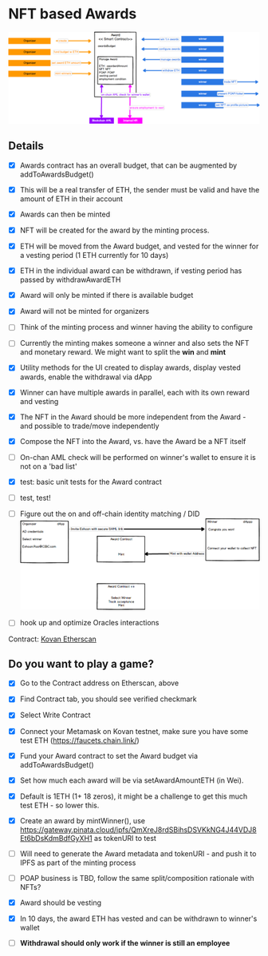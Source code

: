 # NFT based Awards

![](../assets/Award%20Contract.png)


## Details

- [x] Awards contract has an overall budget, that can be augmented by addToAwardsBudget()
- [x] This will be a real transfer of ETH, the sender must be valid and have the amount of ETH in their account
- [x] Awards can then be minted
- [x] NFT will be created for the award by the minting process.
- [x] ETH will be moved from the Award budget, and vested for the winner for a vesting period (1 ETH currently for 10 days)
- [x] ETH in the individual award can be withdrawn, if vesting period has passed by withdrawAwardETH
- [x] Award will only be minted if there is available budget
- [x] Award will not be minted for organizers
- [ ] Think of the minting process and winner having the ability to configure
- [ ] Currently the minting makes someone a winner and also sets the NFT and monetary reward. We might want to split the **win** and **mint**
- [x] Utility methods for the UI created to display awards, display vested awards, enable the withdrawal via dApp
- [x] Winner can have multiple awards in parallel, each with its own reward and vesting
- [x] The NFT in the Award should be more independent from the Award - and possible to trade/move independently
- [x] Compose the NFT into the Award, vs. have the Award be a NFT itself
- [ ] On-chan AML check will be performed on winner's wallet to ensure it is not on a 'bad list'
- [x] test: basic unit tests for the Award contract
- [ ] test, test!
- [ ] Figure out the on and off-chain identity matching / DID 
![](../assets/Identity%20Mapping.png) 
- [ ] hook up and optimize Oracles interactions


Contract: [Kovan Etherscan](https://kovan.etherscan.io/address/0x29B746f28114a2D91eF4DF9315d16CE5e0C267Ae)

## Do you want to play a game?

- [x] Go to the Contract address on Etherscan, above
- [x] Find Contract tab, you should see verified checkmark
- [x] Select Write Contract
- [x] Connect your Metamask on Kovan testnet, make sure you have some test ETH (https://faucets.chain.link/)
- [x] Fund your Award contract to set the Award budget via addToAwardsBudget()
- [x] Set how much each award will be via setAwardAmountETH (in Wei). 
- [x] Default is 1ETH (1+ 18 zeros), it might be a challenge to get this much test ETH - so lower this.
- [x] Create an award by mintWinner(), use https://gateway.pinata.cloud/ipfs/QmXreJ8rdSBihsDSVKkNG4J44VDJ8Et6bDsKdmBdfGyXH1 as tokenURI to test
- [ ] Will need to generate the Award metadata and tokenURI - and push it to IPFS as part of the minting process
- [ ] POAP business is TBD, follow the same split/composition rationale with NFTs?
- [x] Award should be vesting
- [x] In 10 days, the award ETH has vested and can be withdrawn to winner's wallet
- [ ] **Withdrawal should only work if the winner is still an employee**


